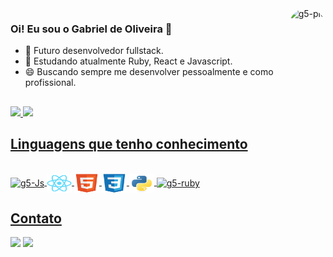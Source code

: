 <div >
  <img align="right" alt="g5-pic" height="150" style="border-radius:50px;" src="https://cdn.discordapp.com/attachments/864633269261434883/920872325203755048/gifgit.gif">
</div>

### Oi! Eu sou o Gabriel de Oliveira 👋
 - 🌱 Futuro desenvolvedor fullstack.
 - 💬 Estudando atualmente Ruby, React e Javascript.
 - 😄 Buscando sempre me desenvolver pessoalmente e como profissional.
 
 ## <div>
  <a href="https://github.com/gabrielg5s">
  <img height="180em" src="https://github-readme-stats.vercel.app/api?username=gabrielg5s&show_icons=true&theme=dark&include_all_commits=true&count_private=true"/>
  
  <img height="180em" src="https://github-readme-stats.vercel.app/api/top-langs/?username=gabrielg5s&layout=compact&langs_count=7&theme=dark"/>
</div>
  
   
  ## Linguagens que tenho conhecimento
  
<div style="display: inline_block"><br>
  <img align="center" alt="g5-Js" height="30" width="40" src="https://cdn.jsdelivr.net/gh/devicons/devicon/icons/javascript/javascript-original.svg">  
  <img align="center" alt="g5-React" height="30" width="40" src="https://raw.githubusercontent.com/devicons/devicon/master/icons/react/react-original.svg">
  <img align="center" alt="g5-HTML" height="30" width="40" src="https://raw.githubusercontent.com/devicons/devicon/master/icons/html5/html5-original.svg">
  <img align="center" alt="g5-CSS" height="30" width="40" src="https://raw.githubusercontent.com/devicons/devicon/master/icons/css3/css3-original.svg">
  <img align="center" alt="g5-Python" height="30" width="40" src="https://raw.githubusercontent.com/devicons/devicon/master/icons/python/python-original.svg">
  <img align="center" alt="g5-ruby" height="30" width="40" src="https://cdn.jsdelivr.net/gh/devicons/devicon/icons/ruby/ruby-original.svg">
  
</div>
    
  ## Contato 
  
<div>    
  <a href = "mailto:gabrielgecinco@gmail.com"><img src="https://img.shields.io/badge/-Gmail-%23333?style=for-the-badge&logo=gmail&logoColor=white" target="_blank"></a>
  <a href="https://www.linkedin.com/in/gabriel-de-oliveira-88a9461b3/" target="_blank"><img src="https://img.shields.io/badge/-LinkedIn-%230077B5?style=for-the-badge&logo=linkedin&logoColor=white" target="_blank"></a>  
  
</div>
 

  
 <!--
**gabrielg5s/gabrielg5s** is a ✨ _special_ ✨ repository because its `README.md` (this file) appears on your GitHub profile.

Here are some ideas to get you started:

- 🔭 I’m currently working on ...

- 👯 I’m looking to collaborate on ...
- 🤔 I’m looking for help with ...

- 📫 How to reach me: ...
- 😄 Pronouns: ...
- ⚡ Fun fact: ...
-->
